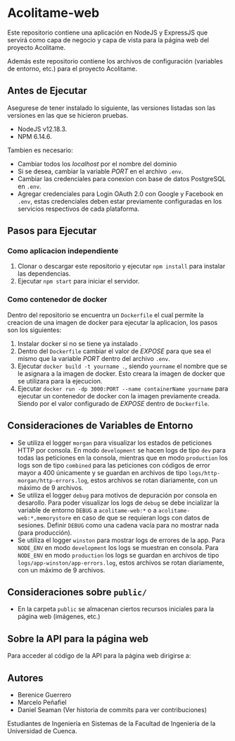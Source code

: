 # Acolitame-web

Este repositorio contiene una aplicación en NodeJS y ExpressJS que servirá como capa de negocio y capa de vista para la página web del proyecto Acolitame.

Además este repositorio contiene los archivos de configuración (variables de entorno, etc.) para el proyecto Acolitame.

## Antes de Ejecutar

Asegurese de tener instalado lo siguiente, las versiones listadas son las versiones en las que se hicieron pruebas.

- NodeJS v12.18.3.
- NPM 6.14.6.

Tambien es necesario:

- Cambiar todos los *localhost* por el nombre del dominio
- Si se desea, cambiar la variable *PORT* en el archivo `.env`.
- Cambiar las credenciales para conexion con base de datos PostgreSQL en `.env`.
- Agregar credenciales para Login OAuth 2.0 con Google y Facebook en `.env`, estas credenciales deben estar previamente configuradas en los servicios respectivos de cada plataforma.

## Pasos para Ejecutar

### Como aplicacion independiente

1. Clonar o descargar este repositorio y ejecutar `npm install` para instalar las dependencias.
2. Ejecutar `npm start` para iniciar el servidor.

### Como contenedor de docker

Dentro del repositorio se encuentra un `Dockerfile` el cual permite la creacion de una imagen de docker para ejecutar la aplicacion, los pasos son los siguientes:

1. Instalar docker si no se tiene ya instalado .
2. Dentro del `Dockerfile` cambiar el valor de *EXPOSE* para que sea el mismo que la variable *PORT* dentro del archivo `.env`.
3. Ejecutar `docker build -t yourname .`, siendo `yourname` el nombre que se le asignara a la imagen de docker. Esto creara la imagen de docker que se utilizara para la ejecucion.
4. Ejecutar `docker run -dp 3000:PORT --name containerName yourname` para ejecutar un contenedor de docker con la imagen previamente creada. Siendo por el valor configurado de *EXPOSE* dentro de `Dockerfile`.

## Consideraciones de Variables de Entorno

- Se utiliza el logger `morgan` para visualizar los estados de peticiones HTTP por consola. En modo `development` se hacen logs de tipo `dev` para todas las peticiones en la consola, mientras que en modo `production` los logs son de tipo `combined` para las peticiones con códigos de error mayor a 400 únicamente y se guardan en archivos de tipo `logs/http-morgan/http-errors.log`, estos archivos se rotan diariamente, con un máximo de 9 archivos.
- Se utiliza el logger `debug` para motivos de depuración por consola en desarollo. Para poder visualizar los logs de `debug` se debe incializar la variable de entorno `DEBUG` a `acolitame-web:*` o a `acolitame-web:*,memorystore` en caso de que se requieran logs con datos de sesiones. Definir `DEBUG` como una cadena vacía para no mostrar nada (para producción).
- Se utiliza el logger `winston` para mostrar logs de errores de la app. Para `NODE_ENV` en modo `development` los logs se muestran en consola. Para `NODE_ENV` en modo `production` los logs se guardan en archivos de tipo `logs/app-winston/app-errors.log`, estos archivos se rotan diariamente, con un máximo de 9 archivos.

## Consideraciones sobre `public/`

- En la carpeta `public` se almacenan ciertos recursos iniciales para la página web (imágenes, etc.)

## Sobre la API para la página web

Para acceder al código de la API para la página web dirigirse a:

## Autores

- Berenice Guerrero
- Marcelo Peñafiel
- Daniel Seaman (Ver historia de commits para ver contribuciones)

Estudiantes de Ingeniería en Sistemas de la Facultad de Ingeniería de la Universidad de Cuenca.
